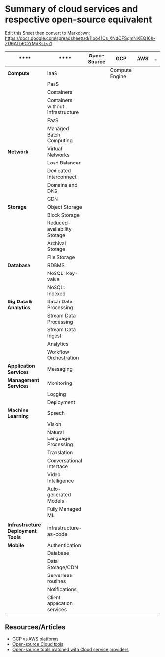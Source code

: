 # Summary of cloud services and respective open-source equivalent 


Edit this Sheet then convert to Markdown: https://docs.google.com/spreadsheets/d/1Ibo41Cs_XNdCFSqmNiXEQ16h-ZU6ATb6CZrMdKsLsZI

|  **** | **** | **Open-Source** | **GCP** | **AWS** | **...** |
| --- | --- | --- | --- | --- | --- |
|  **Compute** | IaaS |  | Compute Engine |  |  |
|   | PaaS |  |  |  |  |
|   | Containers |  |  |  |  |
|   | Containers without infrastructure |  |  |  |  |
|   | FaaS |  |  |  |  |
|   | Managed Batch Computing |  |  |  |  |
|  **Network** | Virtual Networks |  |  |  |  |
|   | Load Balancer |  |  |  |  |
|   | Dedicated Interconnect |  |  |  |  |
|   | Domains and DNS |  |  |  |  |
|   | CDN |  |  |  |  |
|  **Storage** | Object Storage |  |  |  |  |
|   | Block Storage |  |  |  |  |
|   | Reduced-availability Storage |  |  |  |  |
|   | Archival Storage |  |  |  |  |
|   | File Storage |  |  |  |  |
|  **Database** | RDBMS |  |  |  |  |
|   | NoSQL: Key-value |  |  |  |  |
|   | NoSQL: Indexed |  |  |  |  |
|  **Big Data & Analytics** | Batch Data Processing |  |  |  |  |
|   | Stream Data Processing |  |  |  |  |
|   | Stream Data Ingest |  |  |  |  |
|   | Analytics |  |  |  |  |
|   | Workflow Orchestration |  |  |  |  |
|  **Application Services** | Messaging |  |  |  |  |
|  **Management Services** | Monitoring |  |  |  |  |
|   | Logging |  |  |  |  |
|   | Deployment |  |  |  |  |
|  **Machine Learning** | Speech |  |  |  |  |
|   | Vision |  |  |  |  |
|   | Natural Language Processing |  |  |  |  |
|   | Translation |  |  |  |  |
|   | Conversational Interface |  |  |  |  |
|   | Video Intelligence |  |  |  |  |
|   | Auto-generated Models |  |  |  |  |
|   | Fully Managed ML |  |  |  |  |
|   |  |  |  |  |  |
|  **Infrastructure Deployment Tools** | infrastructure-as-code |  |  |  |  |
|  **Mobile** | Authentication |  |  |  |  |
|   | Database |  |  |  |  |
|   | Data Storage/CDN |  |  |  |  |
|   | Serverless routines |  |  |  |  |
|   | Notifications |  |  |  |  |
|   | Client application services |  |  |  |  |

## Resources/Articles

- [GCP vs AWS platforms](https://cloud.google.com/docs/compare/aws/#resource_management_interfaces)
- [Open-source Cloud tools](https://dzone.com/articles/top-5-enterprise-etl-tools)
- [Open-source tools matched with Cloud service providers](https://www.griddynamics.com/technologies/data-platform/cloud-native-data-platform)